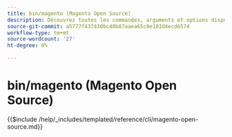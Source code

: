 ```yaml
---
title: bin/magento (Magento Open Source)
description: Découvrez toutes les commandes, arguments et options disponibles pour l’outil de ligne de commande bin/magento du Magento Open Source.
source-git-commit: a5777f437430bc48b87aaea65c0e101d4ecd6574
workflow-type: tm+mt
source-wordcount: '27'
ht-degree: 0%

---
```



# bin/magento (Magento Open Source)

{{$include /help/_includes/templated/reference/cli/magento-open-source.md}}
